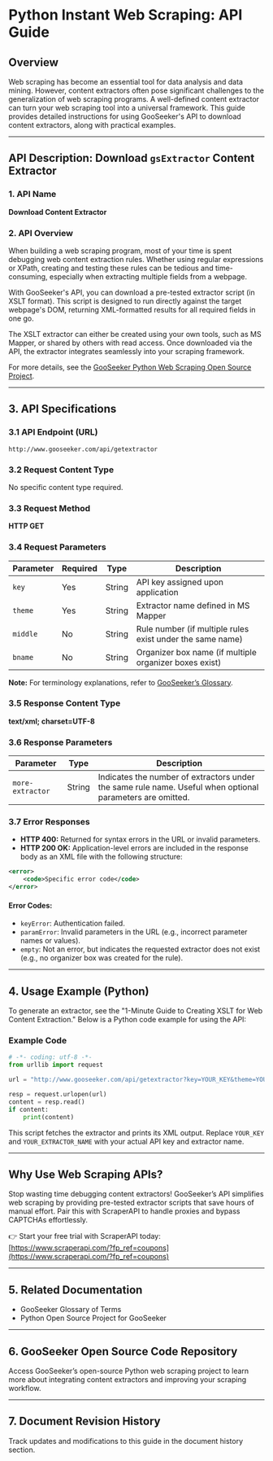 
# Python Instant Web Scraping: API Guide

## Overview

Web scraping has become an essential tool for data analysis and data mining. However, content extractors often pose significant challenges to the generalization of web scraping programs. A well-defined content extractor can turn your web scraping tool into a universal framework. This guide provides detailed instructions for using GooSeeker's API to download content extractors, along with practical examples.

---

## API Description: Download `gsExtractor` Content Extractor

### 1. API Name

**Download Content Extractor**

### 2. API Overview

When building a web scraping program, most of your time is spent debugging web content extraction rules. Whether using regular expressions or XPath, creating and testing these rules can be tedious and time-consuming, especially when extracting multiple fields from a webpage. 

With GooSeeker's API, you can download a pre-tested extractor script (in XSLT format). This script is designed to run directly against the target webpage's DOM, returning XML-formatted results for all required fields in one go.

The XSLT extractor can either be created using your own tools, such as MS Mapper, or shared by others with read access. Once downloaded via the API, the extractor integrates seamlessly into your scraping framework.

For more details, see the [GooSeeker Python Web Scraping Open Source Project](http://www.gooseeker.com).

---

## 3. API Specifications

### 3.1 API Endpoint (URL)

```plaintext
http://www.gooseeker.com/api/getextractor
```

### 3.2 Request Content Type

No specific content type required.

### 3.3 Request Method

**HTTP GET**

### 3.4 Request Parameters

| **Parameter** | **Required** | **Type** | **Description**                                          |
|---------------|--------------|----------|----------------------------------------------------------|
| `key`         | Yes          | String   | API key assigned upon application                        |
| `theme`       | Yes          | String   | Extractor name defined in MS Mapper                      |
| `middle`      | No           | String   | Rule number (if multiple rules exist under the same name)|
| `bname`       | No           | String   | Organizer box name (if multiple organizer boxes exist)   |

**Note:** For terminology explanations, refer to [GooSeeker’s Glossary](http://www.gooseeker.com/terms).

### 3.5 Response Content Type

**text/xml; charset=UTF-8**

### 3.6 Response Parameters

| **Parameter**    | **Type** | **Description**                                                                                   |
|-------------------|----------|---------------------------------------------------------------------------------------------------|
| `more-extractor` | String   | Indicates the number of extractors under the same rule name. Useful when optional parameters are omitted. |

### 3.7 Error Responses

- **HTTP 400:** Returned for syntax errors in the URL or invalid parameters.  
- **HTTP 200 OK:** Application-level errors are included in the response body as an XML file with the following structure:

```xml
<error>
    <code>Specific error code</code>
</error>
```

#### Error Codes:

- `keyError`: Authentication failed.  
- `paramError`: Invalid parameters in the URL (e.g., incorrect parameter names or values).  
- `empty`: Not an error, but indicates the requested extractor does not exist (e.g., no organizer box was created for the rule).  

---

## 4. Usage Example (Python)

To generate an extractor, see the "1-Minute Guide to Creating XSLT for Web Content Extraction." Below is a Python code example for using the API:

### Example Code

```python
# -*- coding: utf-8 -*-
from urllib import request

url = "http://www.gooseeker.com/api/getextractor?key=YOUR_KEY&theme=YOUR_EXTRACTOR_NAME"

resp = request.urlopen(url)
content = resp.read()
if content:
    print(content)
```

This script fetches the extractor and prints its XML output. Replace `YOUR_KEY` and `YOUR_EXTRACTOR_NAME` with your actual API key and extractor name.

---

## Why Use Web Scraping APIs?

Stop wasting time debugging content extractors! GooSeeker’s API simplifies web scraping by providing pre-tested extractor scripts that save hours of manual effort. Pair this with ScraperAPI to handle proxies and bypass CAPTCHAs effortlessly.

👉 Start your free trial with ScraperAPI today: [https://www.scraperapi.com/?fp_ref=coupons](https://www.scraperapi.com/?fp_ref=coupons)

---

## 5. Related Documentation

- GooSeeker Glossary of Terms  
- Python Open Source Project for GooSeeker

---

## 6. GooSeeker Open Source Code Repository

Access GooSeeker’s open-source Python web scraping project to learn more about integrating content extractors and improving your scraping workflow.

---

## 7. Document Revision History

Track updates and modifications to this guide in the document history section.


